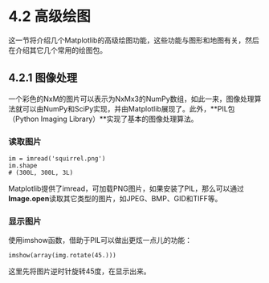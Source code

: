 # 4.2 高级绘图

这一节将介绍几个Matplotlib的高级绘图功能，这些功能与图形和地图有关，然后在介绍其它几个常用的绘图包。

## 4.2.1 图像处理

一个彩色的NxM的图片可以表示为NxMx3的NumPy数组，如此一来，图像处理算法就可以由NumPy和SciPy实现，并由Matplotlib展现了。此外，**PIL包（Python Imaging Library）**实现了基本的图像处理算法。

### 读取图片

```
im = imread('squirrel.png')
im.shape
# (300L, 300L, 3L)
```

Matplotlib提供了imread，可加载PNG图片，如果安装了PIL，那么可以通过**Image.open**读取其它类型的图片，如JPEG、BMP、GID和TIFF等。

### 显示图片

使用imshow函数，借助于PIL可以做出更炫一点儿的功能：

```
imshow(array(img.rotate(45.)))
```

这里先将图片逆时针旋转45度，在显示出来。







